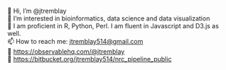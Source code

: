 👋 Hi, I’m @jtremblay<br>
👀 I’m interested in bioinformatics, data science and data visualization<br>
🌱 I am proficient in R, Python, Perl. I am fluent in Javascript and D3.js as well.<br>
📫 How to reach me: jtremblay514@gmail.com<br>
🖖 https://observablehq.com/@jtremblay<br>
🖖 https://bitbucket.org/jtremblay514/nrc_pipeline_public<br>
